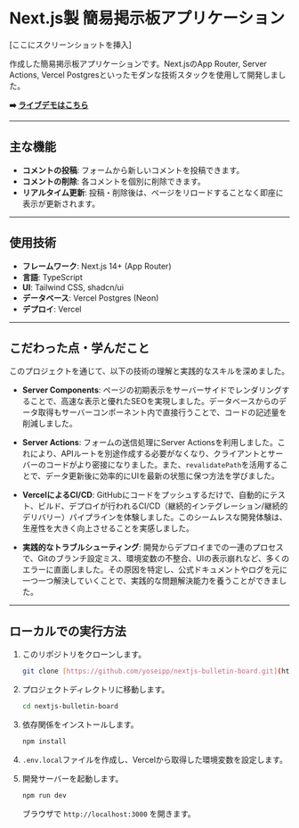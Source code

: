 # Next.js製 簡易掲示板アプリケーション

[ここにスクリーンショットを挿入]

作成した簡易掲示板アプリケーションです。Next.jsのApp Router, Server Actions, Vercel Postgresといったモダンな技術スタックを使用して開発しました。

**➡️ [ライブデモはこちら]([https://nextjs-bulletin-board.vercel.app])**

---

## 主な機能

* **コメントの投稿**: フォームから新しいコメントを投稿できます。
* **コメントの削除**: 各コメントを個別に削除できます。
* **リアルタイム更新**: 投稿・削除後は、ページをリロードすることなく即座に表示が更新されます。

---

## 使用技術

* **フレームワーク**: Next.js 14+ (App Router)
* **言語**: TypeScript
* **UI**: Tailwind CSS, shadcn/ui
* **データベース**: Vercel Postgres (Neon)
* **デプロイ**: Vercel

---

## こだわった点・学んだこと

このプロジェクトを通じて、以下の技術の理解と実践的なスキルを深めました。

* **Server Components**: ページの初期表示をサーバーサイドでレンダリングすることで、高速な表示と優れたSEOを実現しました。データベースからのデータ取得もサーバーコンポーネント内で直接行うことで、コードの記述量を削減しました。

* **Server Actions**: フォームの送信処理にServer Actionsを利用しました。これにより、APIルートを別途作成する必要がなくなり、クライアントとサーバーのコードがより密接になりました。また、`revalidatePath`を活用することで、データ更新後に効率的にUIを最新の状態に保つ方法を学びました。

* **VercelによるCI/CD**: GitHubにコードをプッシュするだけで、自動的にテスト、ビルド、デプロイが行われるCI/CD（継続的インテグレーション/継続的デリバリー）パイプラインを体験しました。このシームレスな開発体験は、生産性を大きく向上させることを実感しました。

* **実践的なトラブルシューティング**: 開発からデプロイまでの一連のプロセスで、Gitのブランチ設定ミス、環境変数の不整合、UIの表示崩れなど、多くのエラーに直面しました。その原因を特定し、公式ドキュメントやログを元に一つ一つ解決していくことで、実践的な問題解決能力を養うことができました。

---

## ローカルでの実行方法

1.  このリポジトリをクローンします。
    ```bash
    git clone [https://github.com/yoseipp/nextjs-bulletin-board.git](https://github.com/yoseipp/nextjs-bulletin-board.git)
    ```
2.  プロジェクトディレクトリに移動します。
    ```bash
    cd nextjs-bulletin-board
    ```
3.  依存関係をインストールします。
    ```bash
    npm install
    ```
4.  `.env.local`ファイルを作成し、Vercelから取得した環境変数を設定します。

5.  開発サーバーを起動します。
    ```bash
    npm run dev
    ```
    ブラウザで `http://localhost:3000` を開きます。